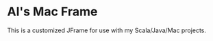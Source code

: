 Al's Mac Frame
==============

This is a customized JFrame for use with my Scala/Java/Mac projects.


